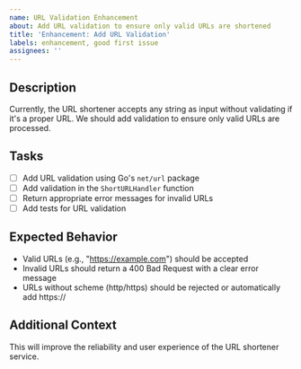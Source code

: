 ```yaml
---
name: URL Validation Enhancement
about: Add URL validation to ensure only valid URLs are shortened
title: 'Enhancement: Add URL Validation'
labels: enhancement, good first issue
assignees: ''
---
```


## Description
Currently, the URL shortener accepts any string as input without validating if it's a proper URL. We should add validation to ensure only valid URLs are processed.

## Tasks
- [ ] Add URL validation using Go's `net/url` package
- [ ] Add validation in the `ShortURLHandler` function
- [ ] Return appropriate error messages for invalid URLs
- [ ] Add tests for URL validation

## Expected Behavior
- Valid URLs (e.g., "https://example.com") should be accepted
- Invalid URLs should return a 400 Bad Request with a clear error message
- URLs without scheme (http/https) should be rejected or automatically add https://

## Additional Context
This will improve the reliability and user experience of the URL shortener service. 